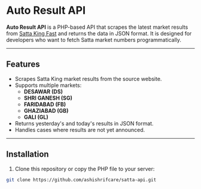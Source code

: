 # Auto Result API

**Auto Result API** is a PHP-based API that scrapes the latest market results from [Satta King Fast](https://satta-king-fast.com) and returns the data in JSON format. It is designed for developers who want to fetch Satta market numbers programmatically.

---

## Features

- Scrapes Satta King market results from the source website.
- Supports multiple markets:
  - **DESAWAR (DS)**
  - **SHRI GANESH (SG)**
  - **FARIDABAD (FB)**
  - **GHAZIABAD (GB)**
  - **GALI (GL)**
- Returns yesterday's and today's results in JSON format.
- Handles cases where results are not yet announced.

---

## Installation

1. Clone this repository or copy the PHP file to your server:

```bash
git clone https://github.com/ashishrifcare/satta-api.git
